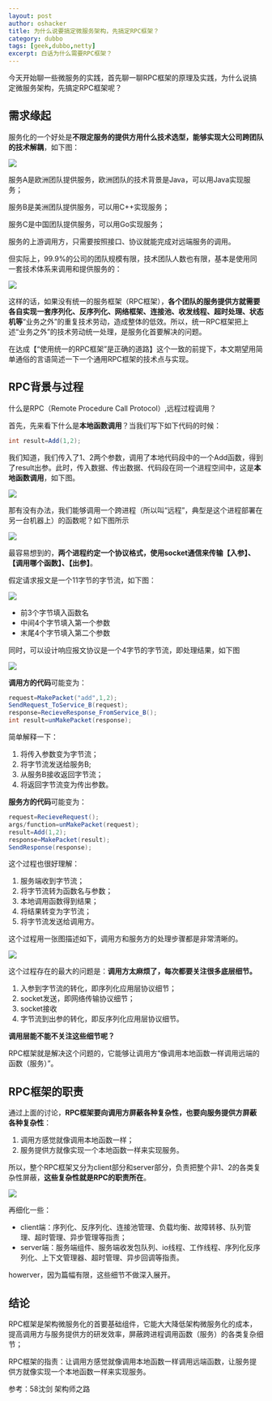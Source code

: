 ```yaml
---
layout: post 
author: oshacker
title: 为什么说要搞定微服务架构，先搞定RPC框架？
category: dubbo
tags: [geek,dubbo,netty]
excerpt: 白话为什么需要RPC框架？
---
```



今天开始聊一些微服务的实践，首先聊一聊RPC框架的原理及实践，为什么说搞定微服务架构，先搞定RPC框架呢？

## 需求缘起

服务化的一个好处是**不限定服务的提供方用什么技术选型，能够实现大公司跨团队的技术解耦**，如下图：

![](https://www.coderap.cn/assets/images/2020/05/rpc0.png)

服务A是欧洲团队提供服务，欧洲团队的技术背景是Java，可以用Java实现服务；

服务B是美洲团队提供服务，可以用C++实现服务；

服务C是中国团队提供服务，可以用Go实现服务；

服务的上游调用方，只需要按照接口、协议就能完成对远端服务的调用。

但实际上，99.9%的公司的团队规模有限，技术团队人数也有限，基本是使用同一套技术体系来调用和提供服务的：

![](https://www.coderap.cn/assets/images/2020/05/rpc1.png)

这样的话，如果没有统一的服务框架（RPC框架），**各个团队的服务提供方就需要各自实现一套序列化、反序列化、网络框架、连接池、收发线程、超时处理、状态机等**“业务之外”的重复技术劳动，造成整体的低效。所以，统一RPC框架把上述“业务之外”的技术劳动统一处理，是服务化首要解决的问题。

在达成【“使用统一的RPC框架”是正确的道路】这个一致的前提下，本文期望用简单通俗的言语简述一下一个通用RPC框架的技术点与实现。

## RPC背景与过程

什么是RPC（Remote Procedure Call Protocol）,远程过程调用？

首先，先来看下什么是**本地函数调用**？当我们写下如下代码的时候：
```java
int result=Add(1,2);
```

我们知道，我们传入了1、2两个参数，调用了本地代码段中的一个Add函数，得到了result出参。此时，传入数据、传出数据、代码段在同一个进程空间中，这是**本地函数调用**，如下图。

![](https://www.coderap.cn/assets/images/2020/05/rpc2.png)

那有没有办法，我们能够调用一个跨进程（所以叫“远程”，典型是这个进程部署在另一台机器上）的函数呢？如下图所示

![](https://www.coderap.cn/assets/images/2020/05/rpc3.png)

最容易想到的，**两个进程约定一个协议格式，使用socket通信来传输【入参】、【调用哪个函数】、【出参】**。

假定请求报文是一个11字节的字节流，如下图：

![](https://www.coderap.cn/assets/images/2020/05/rpc4.png)
+ 前3个字节填入函数名
+ 中间4个字节填入第一个参数
+ 末尾4个字节填入第二个参数

同时，可以设计响应报文协议是一个4字节的字节流，即处理结果，如下图

![](https://www.coderap.cn/assets/images/2020/05/rpc5.png)

**调用方的代码**可能变为：
```java
request=MakePacket("add",1,2);
SendRequest_ToService_B(request);
response=RecieveResponse_FromService_B();
int result=unMakePacket(response);
```

简单解释一下：
1. 将传入参数变为字节流；
2. 将字节流发送给服务B;
3. 从服务B接收返回字节流；
4. 将返回字节流变为传出参数。

**服务方的代码**可能变为：
```java
request=RecieveRequest();
args/function=unMakePacket(request);
result=Add(1,2);
response=MakePacket(result);
SendResponse(response);
```

这个过程也很好理解：
1. 服务端收到字节流；
2. 将字节流转为函数名与参数；
3. 本地调用函数得到结果；
4. 将结果转变为字节流；
5. 将字节流发送给调用方。

这个过程用一张图描述如下，调用方和服务方的处理步骤都是非常清晰的。

![](https://www.coderap.cn/assets/images/2020/05/rpc6.png)

这个过程存在的最大的问题是：**调用方太麻烦了，每次都要关注很多底层细节。**
1. 入参到字节流的转化，即序列化应用层协议细节；
2. socket发送，即网络传输协议细节；
3. socket接收
4. 字节流到出参的转化，即反序列化应用层协议细节。

**调用层能不能不关注这些细节呢？**

RPC框架就是解决这个问题的，它能够让调用方“像调用本地函数一样调用远端的函数（服务）”。

## RPC框架的职责

通过上面的讨论，**RPC框架要向调用方屏蔽各种复杂性，也要向服务提供方屏蔽各种复杂性**：
1. 调用方感觉就像调用本地函数一样；
2. 服务提供方就像实现一个本地函数一样来实现服务。

所以，整个RPC框架又分为client部分和server部分，负责把整个非1、2的各类复杂性屏蔽，**这些复杂性就是RPC的职责所在**。

![](https://www.coderap.cn/assets/images/2020/05/rpc7.jpeg)

再细化一些：
+ client端：序列化、反序列化、连接池管理、负载均衡、故障转移、队列管理、超时管理、异步管理等指责；
+ server端：服务端组件、服务端收发包队列、io线程、工作线程、序列化反序列化、上下文管理器、超时管理、异步回调等指责。

howerver，因为篇幅有限，这些细节不做深入展开。

## 结论

RPC框架是架构微服务化的首要基础组件，它能大大降低架构微服务化的成本，提高调用方与服务提供方的研发效率，屏蔽跨进程调用函数（服务）的各类复杂细节；

RPC框架的指责：让调用方感觉就像调用本地函数一样调用远端函数，让服务提供方就像实现一个本地函数一样来实现服务。


参考：58沈剑 架构师之路